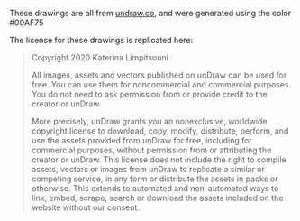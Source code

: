 These drawings are all from [undraw.co](https://undraw.co), and were generated using the color #00AF75

The license for these drawings is replicated here:

 > Copyright 2020 Katerina Limpitsouni
 > 
 > All images, assets and vectors published on unDraw can be used for free. You can use them for noncommercial and commercial purposes. You do not need to ask permission from or provide credit to the creator or unDraw.
 > 
 > More precisely, unDraw grants you an nonexclusive, worldwide copyright license to download, copy, modify, distribute, perform, and use the assets provided from unDraw for free, including for commercial purposes, without permission from or attributing the creator or unDraw. This license does not include the right to compile assets, vectors or images from unDraw to replicate a similar or competing service, in any form or distribute the assets in packs or otherwise. This extends to automated and non-automated ways to link, embed, scrape, search or download the assets included on the website without our consent.
